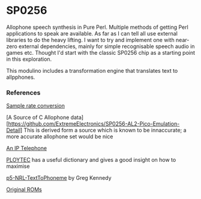 # SP0256
Allophone speech synthesis in Pure Perl. Multiple methods of getting Perl applications to speak are available.  As far as I can tell all use external libraries to do the heavy lifting. I want to try and implement one with near-zero external dependencies, mainly for simple recognisable speech audio in games etc. Thought I'd start with the classic SP0256 chip as a starting point in this exploration. 

This modulino includes a transformation engine that translates text to allpphones.  

### References
[Sample rate conversion](https://www.psaudio.com/copper/article/sample-rate-conversion/)

[A Source of C  Allophone data][https://github.com/ExtremeElectronics/SP0256-AL2-Pico-Emulation-Detail]  This is derived form a source which is known to be innaccurate;  a more accurate allophone set would be nice

[An IP Telephone](https://www.foo.be/docs/tpj/issues/vol5_3/tpj0503-0002.html)

[PLOYTEC](https://www.ploytec.com/pl2/pl02_56_release_notes.pdf) has a useful dictionary and gives a good insight on how to maximise 

[p5-NRL-TextToPhoneme](https://github.com/greg-kennedy/p5-NRL-TextToPhoneme) by Greg Kennedy 

[Original ROMs](https://k1.spdns.de/Vintage/Sinclair/82/Peripherals/Currah%20uSpeech/Technical%20Information/)
